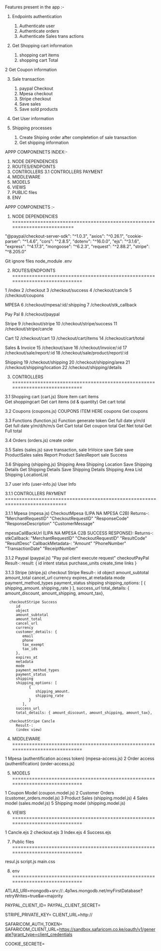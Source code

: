 Features present in the app :-

1. Endpoints authentication
   1. Authenticate user
   2. Authenticate orders
   3. Authenticate Sales trans actions 

1. Get Shopping cart information 
   1. shopping cart items
   2. shopping cart Total

2  Get Coupon information  

3. Sale transaction 
   1. paypal Checkout
   2. Mpesa checkout
   3. Stripe checkout 
   4. Save sales
   5. Save sold products

4. Get User information

5. Shipping processes
   1. Create Shiping order after completetion of sale transaction
   2. Get shipping information

APPP COMPONENETS INDEX:-

1. NODE DEPENDENCIES
2. ROUTES/ENDPOINTS 
3. CONTROLLERS
  3.1 CONTROLLERS PAYMENT
4. MIDDLEWARE
5. MODELS
6. VIEWS
7. PUBLIC files
8. ENV

APPP COMPONENETS :- 

1. NODE DEPENDENCIES =========================================================================

"@paypal/checkout-server-sdk": "^1.0.3",
"axios": "^0.26.1",
"cookie-parser": "^1.4.6",
"cors": "^2.8.5",
"dotenv": "^16.0.0",
"ejs": "^3.1.6",
"express": "^4.17.3",
"mongoose": "^6.2.3",
"request": "^2.88.2",
"stripe": "^8.205.0"

Git ignore files 
node_module
.env

2. ROUTES/ENDPOINTS ============================================================================

1  /index
2  /checkout
3  /checkout/success
4  /checkout/cancle
5  /checkout/coupons

MPESA
6  /checkout/mpesa/:id/:shipping
7  /checkout/stk_callback

Pay Pal
8  /checkout/paypal

Stripe
9  /checkout/stripe
10 /checkout/stripe/success
11 /checkout/stripe/cancle

Cart
12 /checkout/cart
13 /checkout/cart/items
14 /checkout/cart/total

Sales & Invoice
15 /checkout/save
16 /checkout/invoice/:id
17 /checkout/sale/report/:id
18 /checkout/sale/product/report/:id

Shipping
19 /checkout/shipping
20 /checkout/shipping/area
21 /checkout/shipping/location
22 /checkout/shipping/details

3. CONTROLLERS   ============================================================================

3.1 Shopping cart (cart.js) 
  Store item
  cart items  
  Get shoppingcart
  Get cart items (id & quantity)
  Get cart total 

3.2 Coupons (coupons.js)
   COUPONS ITEM HERE 
   coupons
   Get coupons 

3.3 Functions (function.js)
   Function generate token 
   Get full date y/m/d  
   Get full date y/m/d/h/m/s
   Get Cart total 
   Get coupon total 
   Get Net total 
   Get Full total 
   
3.4 Orders (orders.js)
   create order

3.5 Sales (sales.js) 
   save transaction,
   sale InVoice 
   save Sale 
   save ProductSales 
   sales Report 
   Product SalesReport
   sale Success

3.6 Shipping (shipping.js)
   Shipping Area
   Shipping Location
   Save Shipping Details
   Get Shipping Details
   Save Shipping Details
   Shipping Area List
   Shipping LocationList

3.7 user info (user-info.js)
   User Info

3.1.1 CONTROLLERS PAYMENT ============================================================================

3.1.1 Mpesa (mpesa.js)
   CheckoutMpesa (LIPA NA MPESA C2B)
         Returns-:
            "MerchantRequestID"
            "CheckoutRequestID"
            "ResponseCode"
            "ResponseDescription"
            "CustomerMessage" 

   mpesaCallBackUrl (LIPA NA MPESA C2B  SUCCESS RESPONSE):
         Returns-:
          stkCallback:
            "MerchantRequestID"
            "CheckoutRequestID"
            "ResultCode"
            "ResultDesc"
            CallbackMetadata-:
               "Amount"
               "PhoneNumber"
               "TransactionDate"
               "ReceiptNumber"
             
3.1.2 Paypal (paypal.js) "Pay pal client execute request"
   checkoutPayPal
      Result-:
         result: {
            id
            intent
            status
            purchase_units
            create_time
            links
         }

3.1.3 Stripe (stripe.js)
   checkout Stripe
      Result-:
         id
         object
         amount_subtotal
         amount_total
         cancel_url 
         currency
         expires_at
         metadata
         mode
         payment_method_types
         payment_status
         shipping
         shipping_options: [
               {
                  shipping_amount.
                  shipping_rate
               }
            ], 
         success_url
         total_details: { amount_discount, amount_shipping, amount_tax}, 
         
      checkoutStripe Success  
         id
         object
         amount_subtotal
         amount_total
         cancel_url 
         currency
         customer_details: {
            email
            phone
            tax_exempt
            tax_ids
         },
         expires_at
         metadata
         mode
         payment_method_types
         payment_status
         shipping
         shipping_options: [
               {
                  shipping_amount.
                  shipping_rate
               }
            ], 
         success_url
         total_details: { amount_discount, amount_shipping, amount_tax}, 
      
      checkoutStripe Cancle  
         Result-:
         (index view)

4. MIDDLEWARE  ============================================================================

1 Mpesa (authentification access token)  (mpesa-access.js)
2 Order access (authentification)  (order-access.js)

5. MODELS  ============================================================================

1 Coupon Model  (coupon.model.js)
2 Customer Orders  (customer_orders.model.js)
3 Product Sales   (shipping.model.js)
4 Sales model  (sales.model.js)
5 Shipping model  (shipping.model.js)

6. VIEWS  ============================================================================

1 Cancle.ejs
2 checkout.ejs
3 Index.ejs
4 Success.ejs

 7. Public files  ============================================================================
 
  resul.js
  script.js
  main.css
  
8. env  ============================================================================

 ATLAS_URI=mongodb+srv://<UserName>:<password>.4p1ws.mongodb.net/myFirstDatabase?retryWrites=true&w=majority

 PAYPAL_CLIENT_ID=<Client id here>
 PAYPAL_CLIENT_SECRET=<Secrete here>

 STRIPE_PRIVATE_KEY=<Key here>
 CLIENT_URL=http:// 

 SAFARICOM_AUTH_TOKEN=<token here>
 SAFARICOM_CLIENT_URL=https://sandbox.safaricom.co.ke/oauth/v1/generate?grant_type=client_credentials


 COOKIE_SECRETE=<secrete here>
